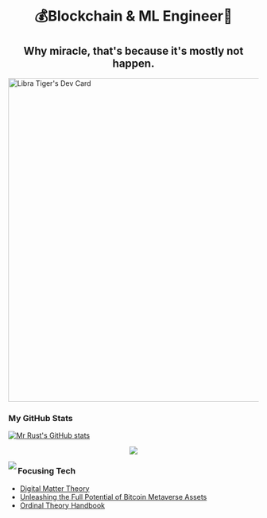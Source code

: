 <h1 align="center" font-weight="bold">
💰Blockchain & ML Engineer🧠<br/>

<h2 align="center" font-weight="bold">
Why miracle, that's because it's mostly not happen.
</h2>
</h1>

<a href="https://app.daily.dev/libraiger"><img src="https://api.daily.dev/devcards/v2/d6lWxrgg73SDHQBslU5eO.png?type=wide&r=bcx" width="652" alt="Libra Tiger's Dev Card"/></a>

### My GitHub Stats
<a href="http://www.github.com/libraiger"><img src="https://github-readme-stats.vercel.app/api?username=libraiger&show_icons=true&count_private=true&title_color=0891b2&text_color=ffffff&icon_color=0891b2&bg_color=1c1917&hide_border=true&theme=prussian&show=reviews,discussions_started,discussions_answered,prs_merged,prs_merged_percentage" alt="Mr Rust's GitHub stats" /></a>

<p align="center">
     <img src="https://capsule-render.vercel.app/api?type=waving&color=gradient&height=100&section=footer"/>
</p>
<img align="left" src="https://visitor-badge.laobi.icu/badge?page_id=SkyCaptainess.SkyCaptainess" />


### Focusing Tech
- [Digital Matter Theory](https://digital-matter-theory.gitbook.io/)
- [Unleashing the Full Potential of Bitcoin Metaverse Assets](https://www.bitmap420.com/)
- [Ordinal Theory Handbook](https://docs.ordinals.com/)
